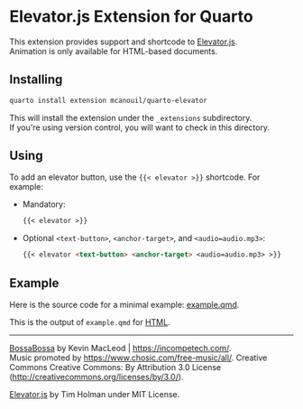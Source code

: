 # Elevator.js Extension for Quarto

This extension provides support and shortcode to [Elevator.js](https://github.com/tholman/elevator.js).  
Animation is only available for HTML-based documents.

## Installing

```sh
quarto install extension mcanouil/quarto-elevator
```

This will install the extension under the `_extensions` subdirectory.  
If you're using version control, you will want to check in this directory.

## Using

To add an elevator button, use the `{{< elevator >}}` shortcode. For example:

- Mandatory:
  ``` markdown
  {{< elevator >}}
  ```

- Optional `<text-button>`, `<anchor-target>`, and `<audio=audio.mp3>`:
  ``` markdown
  {{< elevator <text-button> <anchor-target> <audio=audio.mp3> >}}
  ```

## Example

Here is the source code for a minimal example: [example.qmd](example.qmd).

This is the output of `example.qmd` for [HTML](https://m.canouil.fr/quarto-elevator/).

---

[BossaBossa](_extensions/elevator/BossaBossa.mp3) by Kevin MacLeod | <https://incompetech.com/>.  
Music promoted by <https://www.chosic.com/free-music/all/>.
Creative Commons Creative Commons: By Attribution 3.0 License (<http://creativecommons.org/licenses/by/3.0/>).

[Elevator.js](https://github.com/tholman/elevator.js) by Tim Holman under MIT License.
